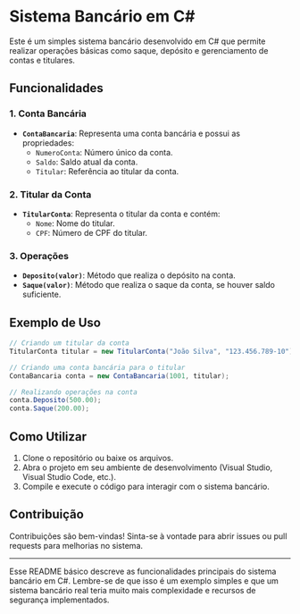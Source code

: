 
# Sistema Bancário em C#

Este é um simples sistema bancário desenvolvido em C# que permite realizar operações básicas como saque, depósito e gerenciamento de contas e titulares.

## Funcionalidades

### 1. Conta Bancária
- **`ContaBancaria`**: Representa uma conta bancária e possui as propriedades:
    - `NumeroConta`: Número único da conta.
    - `Saldo`: Saldo atual da conta.
    - `Titular`: Referência ao titular da conta.

### 2. Titular da Conta
- **`TitularConta`**: Representa o titular da conta e contém:
    - `Nome`: Nome do titular.
    - `CPF`: Número de CPF do titular.

### 3. Operações
- **`Deposito(valor)`**: Método que realiza o depósito na conta.
- **`Saque(valor)`**: Método que realiza o saque da conta, se houver saldo suficiente.

## Exemplo de Uso

```csharp
// Criando um titular da conta
TitularConta titular = new TitularConta("João Silva", "123.456.789-10");

// Criando uma conta bancária para o titular
ContaBancaria conta = new ContaBancaria(1001, titular);

// Realizando operações na conta
conta.Deposito(500.00);
conta.Saque(200.00);
```

## Como Utilizar

1. Clone o repositório ou baixe os arquivos.
2. Abra o projeto em seu ambiente de desenvolvimento (Visual Studio, Visual Studio Code, etc.).
3. Compile e execute o código para interagir com o sistema bancário.

## Contribuição

Contribuições são bem-vindas! Sinta-se à vontade para abrir issues ou pull requests para melhorias no sistema.

---

Esse README básico descreve as funcionalidades principais do sistema bancário em C#. Lembre-se de que isso é um exemplo simples e que um sistema bancário real teria muito mais complexidade e recursos de segurança implementados.
